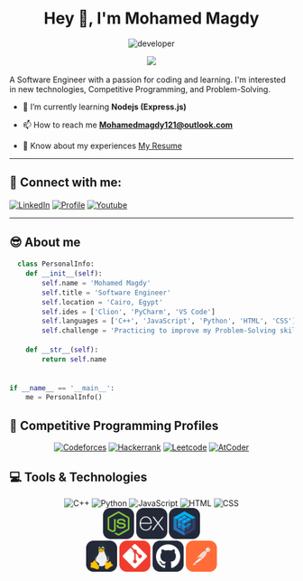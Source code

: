 <h1 align="center"> Hey 👋, I'm Mohamed Magdy </h1>

<!--
<div align="right">
        <img src='https://user-images.githubusercontent.com/60513866/165189789-37c3c5de-ea7a-4284-90eb-b3b7ce747fc2.gif' alt='Awesome Matrix Code' width="400" height="191" />
 </div>
 -->
 
 <div align="center">
        <img src='https://user-images.githubusercontent.com/60513866/193420194-36d02223-e2b7-4f5b-9327-6a331b842456.gif' alt='developer' />
</div>

<p align="center">
  <a href="https://github.com/DenverCoder1/readme-typing-svg"><img src="https://readme-typing-svg.herokuapp.com?color=36BCF7FF&center=true&vCenter=true&lines=Fresh+Graduate;Software+Engineer;Always+have+a+passion+for+coding+and+learning&center=true&width=500&height=50"></a>
</p>


<!-- https://github.com/MarikIshtar007/MarikIshtar007/blob/master/images/matrix.gif -->


<p>
  A Software Engineer with a passion for coding and learning. I'm interested in new technologies, Competitive Programming, and Problem-Solving.
</p>

- 🌱 I’m currently learning **Nodejs (Express.js)**

- 📫 How to reach me **Mohamedmagdy121@outlook.com**

- 📄 Know about my experiences [My Resume](https://drive.google.com/file/d/1jVp4EDWfEOGy57lEbn-m7yaqjJUFPW-y/view?usp=sharing)
  
<hr/>

## 👀 Connect with me:
<p align="left">
<!--     <a href="https://www.linkedin.com/in/muhammedmagdyy/"><img src="https://img.shields.io/badge/LinkedIn-%230177B5?style=flat&logo=linkedin&logoColor=white" alt="LinkedIn" title="LinkedIn"/></a> -->
<!--     <a href="https://www.youtube.com/channel/UC4AqXMvB7RZl0G_TnvWuKSQ"><img src="https://img.shields.io/badge/Youtube-%23FF0000?style=flat&logo=youtube&logoColor=white" alt="Youtube" title="Youtube"/></a> -->
<!--     <a href="mailto:Mohamedmagdy121@outlook.com"><img img src="https://img.shields.io/twitter/url?color=black&label=outlook&logo=microsoft%20outlook&logoColor=blue&style=social&url=https%3A%2F%2Foutlook.office.com%2Fmail%2F" alt="outlook" title="Outlook"/></a> -->
<!--      <a href="https://www.facebook.com/profile.php?id=100007786457554" alt="Facebook" title="Facebook" ><img src="https://img.shields.io/badge/Facebook-%231877F2.svg?style=falt&logo=facebook&logoColor=white"/></a> -->
    <a href="https://www.linkedin.com/in/muhammedmagdyy/" target="blank"><img align="center" src="https://raw.githubusercontent.com/rahuldkjain/github-profile-readme-generator/master/src/images/icons/Social/linked-in-alt.svg" alt="LinkedIn" height="30" width="40" /></a>
<a href="https://www.facebook.com/profile.php?id=100007786457554" target="blank"><img align="center" src="https://raw.githubusercontent.com/rahuldkjain/github-profile-readme-generator/master/src/images/icons/Social/facebook.svg" alt="Profile" height="30" width="40" /></a>
<a href="https://www.youtube.com/channel/UC4AqXMvB7RZl0G_TnvWuKSQ" target="blank"><img align="center" src="https://raw.githubusercontent.com/rahuldkjain/github-profile-readme-generator/master/src/images/icons/Social/youtube.svg" alt="Youtube" height="30" width="40" /></a>
  </p>


<hr/>

## 😎 About me
```py
  class PersonalInfo:
    def __init__(self):
        self.name = 'Mohamed Magdy'
        self.title = 'Software Engineer'
        self.location = 'Cairo, Egypt'
        self.ides = ['Clion', 'PyCharm', 'VS Code']
        self.languages = ['C++', 'JavaScript', 'Python', 'HTML', 'CSS']
        self.challenge = 'Practicing to improve my Problem-Solving skill'

    def __str__(self):
        return self.name


if __name__ == '__main__':
    me = PersonalInfo()
```

## 🤯 Competitive Programming Profiles
<p align="center">
     <a href="https://codeforces.com/profile/MeGzz"><img src="https://bit.ly/37EpMXq" width="50px" title="Codeforces" alt="Codeforces"/></a>
     <a href="https://www.hackerrank.com/Muhammed_Magdy"><img src="https://bit.ly/3NbH5yd" width="50px" title="Hackerrrank" alt="Hackerrank"/></a>
     <a href="https://leetcode.com/Muhammed_Magdy"><img src="https://bit.ly/39YnDXx" width="50px" title="Leetcode" alt="Leetcode"/></a>
     <a href="https://atcoder.jp/users/MeGzz"><img src="https://bit.ly/3Ne9x2G" width="50px" title="AtCoder" alt="AtCoder"/></a>
</p>

## 💻 Tools & Technologies
<p align="center">
    <img src="https://bit.ly/37Epy2y" alt="C++" width="60px" title="C++"> 
    <img src="https://bit.ly/3stK11q" alt="Python" width="55px" title="Python"> 
    <img src="https://skillicons.dev/icons?i=js" alt="JavaScript" width="55px" title="Java">
    <img src="https://skillicons.dev/icons?i=html" alt="HTML" width="55px" title="HTML">
    <img src="https://skillicons.dev/icons?i=css" alt="CSS" width="55px" title="CSS">
    <br/>
    <img src="https://github.com/tandpfun/skill-icons/blob/main/icons/NodeJS-Dark.svg" alt="Nodejs" width="55px title="Nodejs">
    <img src="https://github.com/tandpfun/skill-icons/blob/main/icons/ExpressJS-Dark.svg" alt="Express.js" width="55px title="Express.js">
    <img src="https://github.com/tandpfun/skill-icons/blob/main/icons/Sequelize-Dark.svg" alt="Sequelize" width="55px" title="Sequelize">
    <br/>
<!--     <img src="https://bit.ly/3LaG6Nx" alt="Linux" width="55px" title="Linux"> -->
    <img src="https://github.com/tandpfun/skill-icons/blob/main/icons/Linux-Dark.svg" alt="Linux" width="55px" title="Linux">
    <img src="https://github.com/tandpfun/skill-icons/blob/main/icons/Git.svg" alt="Git" width="55px" title="Git">
<!--     <img src="https://bit.ly/3yvoEjR" alt="Git" width="55px" title="Git"> -->
    <img src="https://github.com/tandpfun/skill-icons/blob/main/icons/Github-Dark.svg" alt="Github" width="55px" title="Github"> 
    <img src="https://github.com/tandpfun/skill-icons/blob/main/icons/Postman.svg" alt="Postman" width="55px" title="Postman">
<!--     <img src="https://bit.ly/3wvo4Ai" alt="Github" width="55px" title="Github"> -->
</p>
